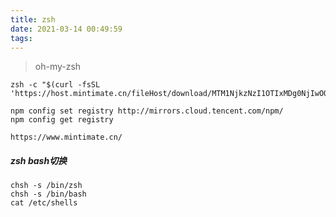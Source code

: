 ```yaml
---
title: zsh
date: 2021-03-14 00:49:59
tags:
---
```



> oh-my-zsh
```
zsh -c "$(curl -fsSL 'https://host.mintimate.cn/fileHost/download/MTM1NjkzNzI1OTIxMDg0NjIwOQ==')"
```

``` mirrors
npm config set registry http://mirrors.cloud.tencent.com/npm/
npm config get registry
```

`https://www.mintimate.cn/`


##### zsh bash切换
```shell
chsh -s /bin/zsh
chsh -s /bin/bash
cat /etc/shells
```

